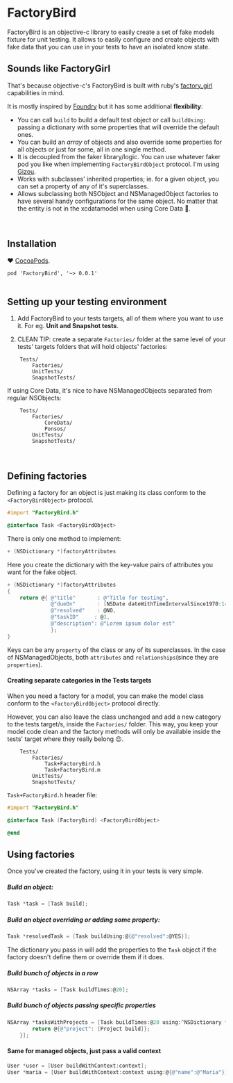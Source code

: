 # FactoryBird

FactoryBird is an objective-c library to easily create a set of fake models fixture for unit testing. It allows to easily configure and create objects with fake data that you can use in your tests to have an isolated know state.    


Sounds like FactoryGirl
---------

That's because objective-c's FactoryBird is built with ruby's [factory_girl](https://github.com/thoughtbot/factory_girl) capabilities in mind. 

It is mostly inspired by [Foundry](https://github.com/smyrgl/Foundry) but it has some additional __flexibility__: 

*    You can call `build` to build a default test object or call `buildUsing:` passing a dictionary with some properties that will override the default ones. 
*    You can build an _array_ of objects and also override some properties for all objects or just for some, all in one single method. 
*    It is decoupled from the faker library/logic. You can use whatever faker pod you like when implementing `FactoryBirdObject` protocol. I'm using [Gizou](https://github.com/smyrgl/Gizou). 
*    Works with subclasses' inherited properties; ie. for a given object, you can set a property of any of it's superclasses.
*    Allows subclassing both NSObject and NSManagedObject factories to have several handy configurations for the same object. No matter that the entity is not in the xcdatamodel when using Core Data :tada:.  
<br/>
 

Installation
---------

♥ [CocoaPods](http://cocoapods.org/).

``` pod 'FactoryBird', '~> 0.0.1' ```
<br/><br/>

Setting up your testing environment
---------
1. Add FactoryBird to your tests targets, all of them where you want to use it. For eg. __Unit and Snapshot tests__.

2. CLEAN TIP: create a separate `Factories/` folder at the same level of your tests' targets folders that will hold objects' factories:

```
	Tests/
		Factories/
		UnitTests/
		SnapshotTests/
```
If using Core Data, it's nice to have NSManagedObjects separated from regular NSObjects: 

```
	Tests/
		Factories/
			CoreData/
			Ponsos/
		UnitTests/
		SnapshotTests/
```
<br/>

Defining factories
---------
Defining a factory for an object is just making its class conform to the `<FactoryBirdObject>` protocol. 

```objective-c
#import "FactoryBird.h"

@interface Task <FactoryBirdObject>
```

There is only one method to implement:

```objective-c
+ (NSDictionary *)factoryAttributes
```
Here you create the dictionary with the key-value pairs of attributes you want for the fake object.

```objective-c
+ (NSDictionary *)factoryAttributes
{
	return @{ @"title" 	     : @"Title for testing",
		      @"dueOn"     	 : [NSDate dateWithTimeIntervalSince1970:1425314661],
              @"resolved"	 : @NO,
              @"taskID"     : @1,
              @"description": @"Lorem ipsum dolor est"
              };
}
```
Keys can be any `property` of the class or any of its superclasses. In the case of NSManagedObjects, both `attributes` and `relationships`(since they are `properties`). 

#### Creating separate categories in the Tests targets

When you need a factory for a model, you can make the model class conform to the `<FactoryBirdObject>` protocol directly. 

However, you can also leave the class unchanged and add a new category to the tests target/s, inside the `Factories/` folder. This way, you keep your model code clean and the factory methods will only be available inside the tests' target where they really belong :wink:.  

```
	Tests/
		Factories/
			Task+FactoryBird.h
			Task+FactoryBird.m
		UnitTests/
		SnapshotTests/
```

`Task+FactoryBird.h` header file:

```objective-c
#import "FactoryBird.h"

@interface Task (FactoryBird) <FactoryBirdObject>

@end
```

Using factories
---------
Once you've created the factory, using it in your tests is very simple. 

##### Build an object:

``` objective-c
Task *task = [Task build];
```

##### Build an object overriding or adding some property:
```objective-c
Task *resolvedTask = [Task buildUsing:@{@"resolved":@YES}];
```
The dictionary you pass in will add the properties to the `Task` object if the factory doesn't define them or override them if it does. 
	
##### Build bunch of objects in a row

```objective-c
NSArray *tasks = [Task buildTimes:@20];
```

##### Build bunch of objects passing specific properties

```objective-c
NSArray *tasksWithProjects = [Task buildTimes:@20 using:^NSDictionary *(NSUInteger idx) {
        return @{@"project": [Project build]};
    }];
```

#### Same for managed objects, just pass a valid context

```objective-c
User *user = [User buildWithContext:context];
User *maria = [User buildWithContext:context using:@{@"name":@"Maria"}];
```
